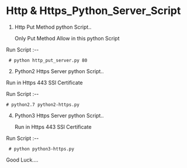 # Http & Https_Python_Server_Script

1. Http Put Method python Script..

      Only Put Method Allow in this python Script
   
Run Script :--

     # python http_put_server.py 80

2. Python2  Https Server python Script..

  Run in Https  443  SSl Certificate

Run Script :--

    # python2.7 python2-https.py
   
4. Python3  Https Server python Script..

    Run in Https  443  SSl Certificate

Run Script :--

     # python python3-https.py 

Good Luck....    
